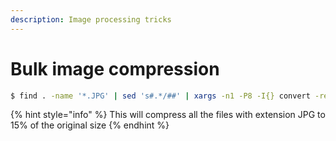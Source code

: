 ```yaml
---
description: Image processing tricks
---
```


# Bulk image compression
```bash
$ find . -name '*.JPG' | sed 's#.*/##' | xargs -n1 -P8 -I{} convert -resize 15% "{}" "opt-{}"
```

{% hint style="info" %}
This will compress all the files with extension JPG to 15% of the original size
{% endhint %}